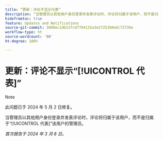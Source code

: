 ```yaml
---
title: “更新：评论不显示代表”
description: “当管理员以其他用户身份登录并发表评论时，评论将归属于该用户，而不是归属于代表该用户的管理员。”
hidefromtoc: true
feature: Updates and Notifications
source-git-commit: 3898ec1db137cd7794132a3e27253b0edc73726e
workflow-type: ht
source-wordcount: '90'
ht-degree: 100%

---
```



# 更新：评论不显示“[!UICONTROL 代表]”

>[!NOTE]
>
>此问题已于 2024 年 5 月 2 日修复。

当管理员以其他用户身份登录并发表评论时，评论将归属于该用户，而不是归属于“[!UICONTROL 代表]”该用户的管理员。

_首次报告于 2024 年 3 月 8 日。_

